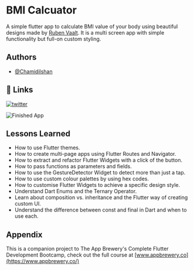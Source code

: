 # BMI Calcuator

A simple flutter app to calculate BMI value of your body using beautiful designs made by [Ruben Vaalt](https://dribbble.com/shots/4585382-Simple-BMI-Calculator).
It is  a multi screen app with simple functionality but full-on custom styling. 
## Authors

- [@Chamidilshan](https://www.github.com/Chamidilshan)


## 🔗 Links
[![twitter](https://img.shields.io/badge/twitter-1DA1F2?style=for-the-badge&logo=twitter&logoColor=white)](https://twitter.com/saxa58)

![Finished App](https://github.com/londonappbrewery/Images/blob/master/bmi-calc-demo.gif)


## Lessons Learned

- How to use Flutter themes. 
- How to create multi-page apps using Flutter Routes and Navigator.
- How to extract and refactor Flutter Widgets with a click of the button. 
- How to pass functions as parameters and fields.
- How to use the GestureDetector Widget to detect more than just a tap.
- How to use custom colour palettes by using hex codes.
- How to customise Flutter Widgets to achieve a specific design style.
- Understand Dart Enums and the Ternary Operator.
- Learn about composition vs. inheritance and the Flutter way of creating custom UI.
- Understand the difference between const and final in Dart and when to use each.




## Appendix

This is a companion project to The App Brewery's Complete Flutter Development Bootcamp, check out the full course at [www.appbrewery.co](https://www.appbrewery.co/)
